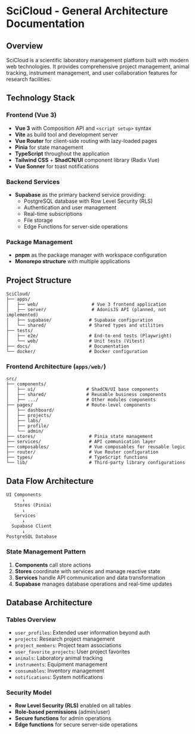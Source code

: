 # SciCloud - General Architecture Documentation

## Overview

SciCloud is a scientific laboratory management platform built with modern web technologies. It provides comprehensive project management, animal tracking, instrument management, and user collaboration features for research facilities.

## Technology Stack

### Frontend (Vue 3)
- **Vue 3** with Composition API and `<script setup>` syntax
- **Vite** as build tool and development server
- **Vue Router** for client-side routing with lazy-loaded pages
- **Pinia** for state management
- **TypeScript** throughout the application
- **Tailwind CSS** + **ShadCN/UI** component library (Radix Vue)
- **Vue Sonner** for toast notifications

### Backend Services
- **Supabase** as the primary backend service providing:
  - PostgreSQL database with Row Level Security (RLS)
  - Authentication and user management
  - Real-time subscriptions
  - File storage
  - Edge Functions for server-side operations

### Package Management
- **pnpm** as the package manager with workspace configuration
- **Monorepo structure** with multiple applications

## Project Structure

```
SciCloud/
├── apps/
│   ├── web/                    # Vue 3 frontend application
│   ├── server/                 # AdonisJS API (planned, not implemented)
│   ├── supabase/              # Supabase configuration
│   └── shared/                # Shared types and utilities
├── tests/
│   ├── e2e/                   # End-to-end tests (Playwright)
│   └── web/                   # Unit tests (Vitest)
├── docs/                      # Documentation
└── docker/                    # Docker configuration
```

### Frontend Architecture (`apps/web/`)

```
src/
├── components/
│   ├── ui/                   # ShadCN/UI base components
│   ├── shared/               # Reusable business components
│   ├── .../                  # Other modules components
├── pages/                    # Route-level components
│   ├── dashboard/
│   ├── projects/
│   ├── labs/
│   ├── profile/
│   └── admin/
├── stores/                    # Pinia state management
├── services/                  # API communication layer
├── composables/               # Vue composables for reusable logic
├── router/                    # Vue Router configuration
├── types/                     # TypeScript functions
└── lib/                       # Third-party library configurations
```

## Data Flow Architecture

```
UI Components
      ↓
   Stores (Pinia)
      ↓
   Services
      ↓
  Supabase Client
      ↓
PostgreSQL Database
```

### State Management Pattern
1. **Components** call store actions
2. **Stores** coordinate with services and manage reactive state
3. **Services** handle API communication and data transformation
4. **Supabase** manages database operations and real-time updates

## Database Architecture

### Tables Overview
- `user_profiles`: Extended user information beyond auth
- `projects`: Research project management
- `project_members`: Project team associations
- `user_favorite_projects`: User project favorites
- `animals`: Laboratory animal tracking
- `instruments`: Equipment management
- `consumables`: Inventory management
- `notifications`: System notifications

### Security Model
- **Row Level Security (RLS)** enabled on all tables
- **Role-based permissions** (admin/user)
- **Secure functions** for admin operations
- **Edge functions** for secure server-side operations
